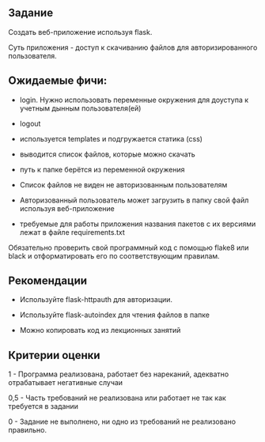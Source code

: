 ## Задание

Создать веб-приложение используя flask.

Суть приложения - доступ к скачиванию файлов для авторизированного пользователя.



## Ожидаемые фичи:

- login. Нужно использовать переменные окружения для доуступа к учетным дынным пользователя(ей)

- logout

- используется templates и подгружается статика (css)

- выводится список файлов, которые можно скачать

- путь к папке берётся из переменной окружения

- Список файлов не виден не авторизованным пользователям

- Авторизованный пользователь может загрузить в папку свой файл используя веб-приложение

- требуемые для работы приложения названия пакетов с их версиями лежат в файле requirements.txt

Обязательно проверить свой программный код с помощью flake8 или black и отформатировать его по соответствующим правилам.



## Рекомендации

- Используйте flask-httpauth для авторизации.

- Используйте flask-autoindex для чтения файлов в папке

- Можно копировать код из лекционных занятий



## Критерии оценки

1 - Программа реализована, работает без нареканий, адекватно отрабатывает негативные случаи

0,5 - Часть требований не реализована или работает не так как требуется в задании

0 - Задание не выполнено, ни одно из требований не реализовано правильно.

